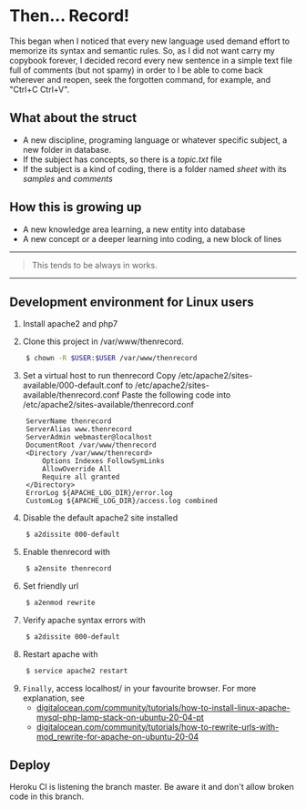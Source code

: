 # Then... Record! 

This began when I noticed that every new language used demand  effort to memorize its syntax and semantic rules. So, as I did not want carry my copybook forever, I decided record every new sentence in a simple text file full of comments (but not spamy) in order to I be able to come back wherever and reopen, seek the forgotten command, for example, and "Ctrl+C Ctrl+V".

## What about the struct
 
- A new discipline, programing language or whatever specific subject, a new folder in database. 
- If the subject has concepts, so there is a *topic.txt* file
- If the subject is a kind of coding, there is a folder named *sheet* with its *samples* and *comments*

## How this is growing up

- A new knowledge area learning, a new entity into database 
- A new concept or a deeper learning into coding, a new block of lines

---
> This tends to be always in works.

---

## Development environment for Linux users

1. Install apache2 and php7

2. Clone this project in /var/www/thenrecord. 

```sh 
	$ chown -R $USER:$USER /var/www/thenrecord
```

3. Set a virtual host to run thenrecord
	Copy /etc/apache2/sites-available/000-default.conf to /etc/apache2/sites-available/thenrecord.conf 
	Paste the following code into /etc/apache2/sites-available/thenrecord.conf 
		
```
	ServerName thenrecord
	ServerAlias www.thenrecord
	ServerAdmin webmaster@localhost
	DocumentRoot /var/www/thenrecord
	<Directory /var/www/thenrecord>
		Options Indexes FollowSymLinks
		AllowOverride All
		Require all granted
	</Directory>
	ErrorLog ${APACHE_LOG_DIR}/error.log
	CustomLog ${APACHE_LOG_DIR}/access.log combined
```

4. Disable the default apache2 site installed

```sh
	$ a2dissite 000-default 
```

5. Enable thenrecord with

 
```sh
	$ a2ensite thenrecord
```

6. Set friendly url

```sh
	$ a2enmod rewrite
```

7. Verify apache syntax errors with 

```sh
	$ a2dissite 000-default
```

8. Restart apache with

```sh
	$ service apache2 restart
```

9. `Finally`, access localhost/ in your favourite browser. For more explanation, see
	- [digitalocean.com/community/tutorials/how-to-install-linux-apache-mysql-php-lamp-stack-on-ubuntu-20-04-pt]
	- [digitalocean.com/community/tutorials/how-to-rewrite-urls-with-mod_rewrite-for-apache-on-ubuntu-20-04]

[digitalocean.com/community/tutorials/how-to-install-linux-apache-mysql-php-lamp-stack-on-ubuntu-20-04-pt]: <https://www.digitalocean.com/community/tutorials/how-to-install-linux-apache-mysql-php-lamp-stack-on-ubuntu-20-04-pt>
[digitalocean.com/community/tutorials/how-to-rewrite-urls-with-mod_rewrite-for-apache-on-ubuntu-20-04]: <https://www.digitalocean.com/community/tutorials/how-to-rewrite-urls-with-mod_rewrite-for-apache-on-ubuntu-20-04>


## Deploy

Heroku CI is listening the branch master. Be aware it and don't allow broken code in this branch.